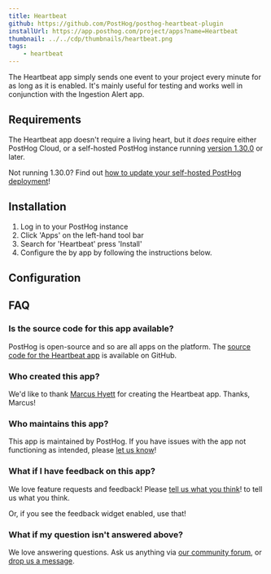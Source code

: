 ```yaml
---
title: Heartbeat
github: https://github.com/PostHog/posthog-heartbeat-plugin
installUrl: https://app.posthog.com/project/apps?name=Heartbeat
thumbnail: ../../cdp/thumbnails/heartbeat.png
tags:
    - heartbeat
---
```


The Heartbeat app simply sends one event to your project every minute for as long as it is enabled. It's mainly useful for testing and works well in conjunction with the Ingestion Alert app.

## Requirements

The Heartbeat app doesn't require a living heart, but it _does_ require either PostHog Cloud, or a self-hosted PostHog instance running [version 1.30.0](https://posthog.com/blog/the-posthog-array-1-30-0) or later.

Not running 1.30.0? Find out [how to update your self-hosted PostHog deployment](https://posthog.com/docs/runbook/upgrading-posthog)!

## Installation

1. Log in to your PostHog instance
2. Click 'Apps' on the left-hand tool bar
3. Search for 'Heartbeat' press 'Install'
4. Configure the by app by following the instructions below.

## Configuration

<AppParameters />

## FAQ

### Is the source code for this app available?

PostHog is open-source and so are all apps on the platform. The [source code for the Heartbeat app](https://github.com/PostHog/posthog-heartbeat-plugin) is available on GitHub.

### Who created this app?

We'd like to thank [Marcus Hyett](https://github.com/marcushyett-ph) for creating the Heartbeat app. Thanks, Marcus!

### Who maintains this app?

This app is maintained by PostHog. If you have issues with the app not functioning as intended, please [let us know](http://app.posthog.com/home#supportModal)!

### What if I have feedback on this app?

We love feature requests and feedback! Please [tell us what you think](http://app.posthog.com/home#supportModal)! to tell us what you think.

Or, if you see the feedback widget enabled, use that!

### What if my question isn't answered above?

We love answering questions. Ask us anything via [our community forum](/questions), or [drop us a message](http://app.posthog.com/home#supportModal). 